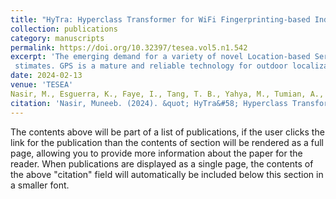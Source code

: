 ```yaml
---
title: "HyTra: Hyperclass Transformer for WiFi Fingerprinting-based Indoor Localization."
collection: publications
category: manuscripts
permalink: https://doi.org/10.32397/tesea.vol5.n1.542
excerpt: 'The emerging demand for a variety of novel Location-based Services (LBS) by consumers and industrial users is driven by the rapid and extensive proliferation of mobile smart devices. Sensors embedded in smart devices or machines provide wireless connectivity and Global Positioning System (GPS) capability, and are co-utilized to acquire location-linked data which are algorithmically transformed into reliable and accurate location 
 stimates. GPS is a mature and reliable technology for outdoor localization but indoor localization in a complex multi-storey building environment remains challenging due to fluctuations in wireless signal strength arising from multipath fading. Location-linked data from wireless access points (WAPs) such as received signal strength (RSS) are acquired as numerical sequences. By conceptualizing a fixed order sequence of WAP measurements as a sentence where the RSS from each WAP are words, we may leverage on recent advances in artificial intelligence for natural language processing (NLP) to enhance localization accuracy and improve robustness against signal fluctuations. We propose the hyper-class Transformer (HyTra), an encoder-only Transformer neural network which learns the relative positions of wireless access points (WAPs) through multiple learnable embeddings. We propose a second network, HyTra-HF, which improves upon HyTra by applying a hierarchical relationship between location classes. We test our proposed networks on public and private datasets varying in sizes. HyTra-HF outperforms existing deep learning solutions by obtaining 96.7% accuracy for the floor classification task on the UJIIndoorloc dataset. HyTra-HF is amenable to deep model compression and achieves accuracy of 95.95% with over ten-fold reduction in model size using Sparsity Aware Orthogonal (SAO) initialization and has the best-in-class accuracy for the sparse model.'
date: 2024-02-13
venue: 'TESEA'
Nasir, M., Esguerra, K., Faye, I., Tang, T. B., Yahya, M., Tumian, A., & Ho, E. T. W. (2024).
citation: 'Nasir, Muneeb. (2024). &quot; HyTra&#58; Hyperclass Transformer for WiFi Fingerprinting-based Indoor Localization.&quot; Transactions on Energy Systems and Engineering Applications, vol 5(1), pp 1–24.'
---
```


The contents above will be part of a list of publications, if the user clicks the link for the publication than the contents of section will be rendered as a full page, allowing you to provide more information about the paper for the reader. When publications are displayed as a single page, the contents of the above "citation" field will automatically be included below this section in a smaller font.
